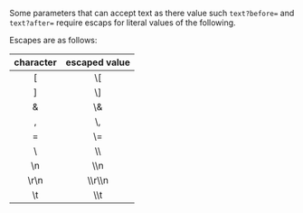 Some parameters that can accept text as there value such `text?before=` and `text?after=` require escaps for literal values of the following.

Escapes are as follows:  

| character   |  escaped value  |
|:-----------:|:---------------:|
|     [       |       \\[        |
|     ]       |       \\]        |
|     &       |       \\&        |
|     ,       |       \\,        |
|     =       |       \\=        |
|     \\      |       \\\\       |
|     \\n     |       \\\\n      |
|    \\r\\n   |      \\\\r\\\\n  |
|     \\t     |       \\\\t      |
